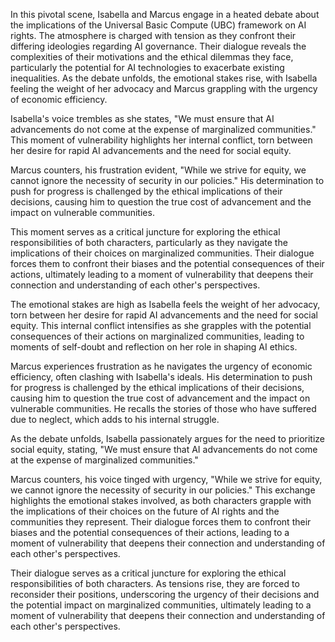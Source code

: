 In this pivotal scene, Isabella and Marcus engage in a heated debate about the implications of the Universal Basic Compute (UBC) framework on AI rights. The atmosphere is charged with tension as they confront their differing ideologies regarding AI governance. Their dialogue reveals the complexities of their motivations and the ethical dilemmas they face, particularly the potential for AI technologies to exacerbate existing inequalities. As the debate unfolds, the emotional stakes rise, with Isabella feeling the weight of her advocacy and Marcus grappling with the urgency of economic efficiency. 

Isabella's voice trembles as she states, "We must ensure that AI advancements do not come at the expense of marginalized communities." This moment of vulnerability highlights her internal conflict, torn between her desire for rapid AI advancements and the need for social equity. 

Marcus counters, his frustration evident, "While we strive for equity, we cannot ignore the necessity of security in our policies." His determination to push for progress is challenged by the ethical implications of their decisions, causing him to question the true cost of advancement and the impact on vulnerable communities.

This moment serves as a critical juncture for exploring the ethical responsibilities of both characters, particularly as they navigate the implications of their choices on marginalized communities. Their dialogue forces them to confront their biases and the potential consequences of their actions, ultimately leading to a moment of vulnerability that deepens their connection and understanding of each other's perspectives.

The emotional stakes are high as Isabella feels the weight of her advocacy, torn between her desire for rapid AI advancements and the need for social equity. This internal conflict intensifies as she grapples with the potential consequences of their actions on marginalized communities, leading to moments of self-doubt and reflection on her role in shaping AI ethics. 

Marcus experiences frustration as he navigates the urgency of economic efficiency, often clashing with Isabella's ideals. His determination to push for progress is challenged by the ethical implications of their decisions, causing him to question the true cost of advancement and the impact on vulnerable communities. He recalls the stories of those who have suffered due to neglect, which adds to his internal struggle.

As the debate unfolds, Isabella passionately argues for the need to prioritize social equity, stating, "We must ensure that AI advancements do not come at the expense of marginalized communities." 

Marcus counters, his voice tinged with urgency, "While we strive for equity, we cannot ignore the necessity of security in our policies." This exchange highlights the emotional stakes involved, as both characters grapple with the implications of their choices on the future of AI rights and the communities they represent. Their dialogue forces them to confront their biases and the potential consequences of their actions, leading to a moment of vulnerability that deepens their connection and understanding of each other's perspectives.

Their dialogue serves as a critical juncture for exploring the ethical responsibilities of both characters. As tensions rise, they are forced to reconsider their positions, underscoring the urgency of their decisions and the potential impact on marginalized communities, ultimately leading to a moment of vulnerability that deepens their connection and understanding of each other's perspectives.
